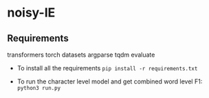 # noisy-IE

## Requirements
transformers 
torch 
datasets
argparse
tqdm 
evaluate 

- To install all the requirements
`pip install -r requirements.txt`

- To run the character level model and get combined word level F1:
`python3 run.py`
